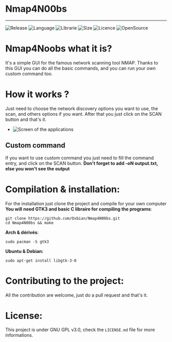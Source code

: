 # Nmap4N00bs
-------------

![Release](https://img.shields.io/badge/Release-v1.0-brightgreen?style=for-the-badge)
![Language](https://img.shields.io/badge/Language-C-blue?style=for-the-badge)
![Librarie](https://img.shields.io/badge/Librarie-Gtk-green?style=for-the-badge)
![Size](https://img.shields.io/github/repo-size/Oxbian/Nmap4N00bs?label=SIZE&style=for-the-badge)
![Licence](https://img.shields.io/github/license/Oxbian/Nmap4N00bs?style=for-the-badge)
![OpenSource](https://img.shields.io/badge/OpenSource-blue?style=for-the-badge&logo=opencollective&logoColor=white)

# Nmap4Noobs what it is?  
It's a simple GUI for the famous network scanning tool NMAP. Thanks to this GUI you can do all the basic commands, and you can run your own custom command too.

# How it works ?  
Just need to choose the network discovery options you want to use, the scan, and others options if you want. After that you just click on the SCAN button and that's it.  
  

- ![Screen of the applications](https://i.imgur.com/pd9w5LC.png)  
   
    
## Custom command
If you want to use custom command you just need to fill the command entry, and click on the SCAN button.
__Don't forget to add -oN output.txt, else you won't see the output__

# Compilation & installation:  

For the installation just clone the project and compile for your own computer  
__You will need GTK3 and basic C libraire for compiling the programs__:  

    git clone https://github.com/Oxbian/Nmap4N00bs.git
    cd Nmap4N00bs && make
 
__Arch & dérivés__:
    
    sudo pacman -S gtk3
__Ubuntu & Debian:__
    
    sudo apt-get install libgtk-3-0

# Contributing to the project:  
All the contribution are welcome, just do a pull request and that's it.

# License:  
This project is under GNU GPL v3.0, check the `LICENSE.md` file for more informations.

